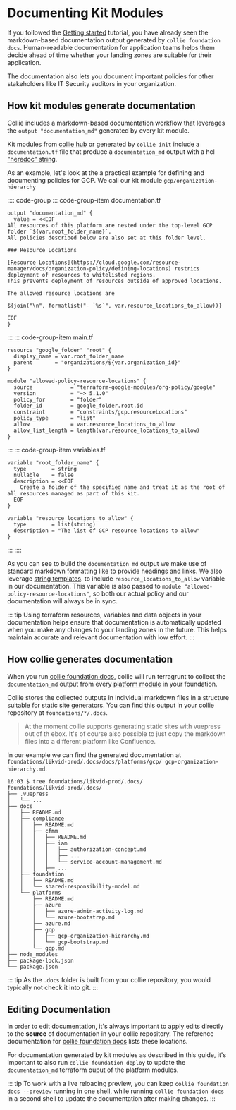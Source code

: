 # Documenting Kit Modules

If you followed the [Getting started](./../tutorial/README.md) tutorial, you have already seen the
markdown-based documentation output generated by `collie foundation docs`. Human-readable documentation
for application teams helps them decide ahead of time whether your landing zones are suitable for their application.

The documentation also lets you document important policies for other stakeholders like IT Security auditors in your
organization.

## How kit modules generate documentation

Collie includes a markdown-based documentation workflow that leverages the
`output "documentation_md"` generated by every kit module.

Kit modules from [collie hub](../../modules/README.md) or generated by `collie init` include a `documentation.tf` file
that produce a `documentation_md` output with a hcl ["heredoc" string](https://www.terraform.io/language/expressions/strings).

As an example, let's look at the a practical example for defining and documenting policies for GCP. We call our kit 
module  `gcp/organization-hierarchy`

:::: code-group
::: code-group-item documentation.tf

```hcl
output "documentation_md" {
  value = <<EOF
All resources of this platform are nested under the top-level GCP folder `${var.root_folder_name}`.
All policies described below are also set at this folder level.

### Resource Locations

[Resource Locations](https://cloud.google.com/resource-manager/docs/organization-policy/defining-locations) restrics deployment of resources to whitelisted regions.
This prevents deployment of resources outside of approved locations.

The allowed resource locations are

${join("\n", formatlist("- `%s`", var.resource_locations_to_allow))}

EOF
}
```

:::
::: code-group-item main.tf

```hcl
resource "google_folder" "root" {
  display_name = var.root_folder_name
  parent       = "organizations/${var.organization_id}"
}

module "allowed-policy-resource-locations" {
  source            = "terraform-google-modules/org-policy/google"
  version           = "~> 5.1.0"
  policy_for        = "folder"
  folder_id         = google_folder.root.id
  constraint        = "constraints/gcp.resourceLocations"
  policy_type       = "list"
  allow             = var.resource_locations_to_allow
  allow_list_length = length(var.resource_locations_to_allow)
}
```

:::
::: code-group-item variables.tf

```hcl
variable "root_folder_name" {
  type        = string
  nullable    = false
  description = <<EOF
    Create a folder of the specified name and treat it as the root of all resources managed as part of this kit.
  EOF
}

variable "resource_locations_to_allow" {
  type        = list(string)
  description = "The list of GCP resource locations to allow"
}
```

:::
::::

As you can see to build the `documentation_md` output we make use of standard markdown formatting like to provide headings and links.
We also leverage [string templates](https://developer.hashicorp.com/terraform/language/expressions/strings#string-templates).
to include `resource_locations_to_allow` variable in our documentation. This variable is also passed to `module "allowed-policy-resource-locations"`, so both our actual policy and our documentation will always be in sync.

::: tip
Using terraform resources, variables and data objects in your documentation helps ensure that documentation is
automatically updated when you make any changes to your landing zones in the future. This helps maintain accurate
and relevant documentation with low effort.
:::

## How collie generates documentation

When you run [collie foundation docs](./../reference/foundation-commands.md#foundation-docs), collie will run terragrunt to collect the `documentation_md` output from every
[platform module](./../reference/repository.md#platform-modules) in your foundation.

Collie stores the collected outputs in individual markdown files in a structure suitable for static site generators.
You can find this output in your collie repository at `foundations/*/.docs`.

> At the moment collie supports generating static sites with vuepress out of th ebox. It's of course also possible
> to just copy the markdown files into a different platform like Confluence.

In our example we can find the generated documentation at `foundations/likvid-prod/.docs/docs/platforms/gcp/ gcp-organization-hierarchy.md`.

```shellsession
16:03 $ tree foundations/likvid-prod/.docs/
foundations/likvid-prod/.docs/
├── .vuepress
│   └── ...
├── docs
│   ├── README.md
│   ├── compliance
│   │   ├── README.md
│   │   ├── cfmm
│   │   │   ├── README.md
│   │   │   ├── iam
│   │   │   │   ├── authorization-concept.md
│   │   │   │   ├── ...
│   │   │   │   └── service-account-management.md
│   │   │   ├── ...
│   ├── foundation
│   │   ├── README.md
│   │   └── shared-responsibility-model.md
│   └── platforms
│       ├── README.md
│       ├── azure
│       │   ├── azure-admin-activity-log.md
│       │   └── azure-bootstrap.md
│       ├── azure.md
│       ├── gcp
│       │   ├── gcp-organization-hierarchy.md
│       │   └── gcp-bootstrap.md
│       └── gcp.md
├── node_modules
├── package-lock.json
└── package.json
```

::: tip
As the `.docs` folder is built from your collie repository, you would typically not check it into git.
:::

## Editing Documentation

In order to edit documentation, it's always important to apply edits directly to the **source** of documentation in
your collie repository. The reference documentation for [collie foundation docs](./../reference/foundation-commands.md#foundation-docs) lists these locations.

For documentation generated by kit modules as described in this guide, it's important to also run `collie foundation deploy`
to update the `documentation_md` terraform ouput of the platform modules.

::: tip
To work with a live reloading preview, you can keep `collie foundation docs --preview` running in one shell, while running `collie foundation docs` in a second shell to update the documentation after making changes.
:::
